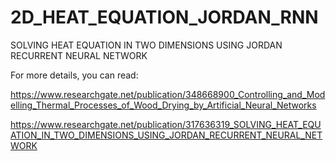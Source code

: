 # 2D_HEAT_EQUATION_JORDAN_RNN
SOLVING HEAT EQUATION IN TWO DIMENSIONS USING JORDAN RECURRENT NEURAL NETWORK

For more details, you can read: 

https://www.researchgate.net/publication/348668900_Controlling_and_Modelling_Thermal_Processes_of_Wood_Drying_by_Artificial_Neural_Networks

https://www.researchgate.net/publication/317636319_SOLVING_HEAT_EQUATION_IN_TWO_DIMENSIONS_USING_JORDAN_RECURRENT_NEURAL_NETWORK
